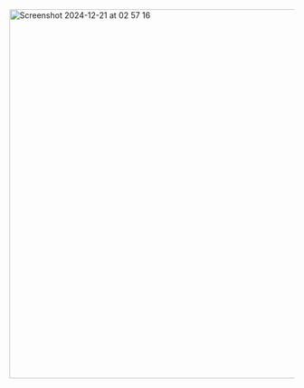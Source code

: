 <img width="653" alt="Screenshot 2024-12-21 at 02 57 16" src="https://github.com/user-attachments/assets/ef2e6e16-46a3-41c6-a4d2-a7ee9d46af06" />
